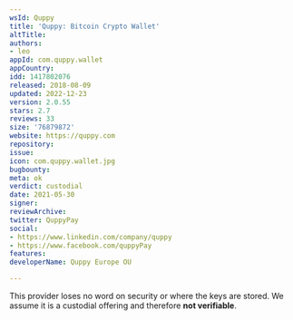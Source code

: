 ```yaml
---
wsId: Quppy
title: 'Quppy: Bitcoin Crypto Wallet'
altTitle: 
authors:
- leo
appId: com.quppy.wallet
appCountry: 
idd: 1417802076
released: 2018-08-09
updated: 2022-12-23
version: 2.0.55
stars: 2.7
reviews: 33
size: '76879872'
website: https://quppy.com
repository: 
issue: 
icon: com.quppy.wallet.jpg
bugbounty: 
meta: ok
verdict: custodial
date: 2021-05-30
signer: 
reviewArchive: 
twitter: QuppyPay
social:
- https://www.linkedin.com/company/quppy
- https://www.facebook.com/quppyPay
features: 
developerName: Quppy Europe OU

---
```


This provider loses no word on security or where the keys are stored. We assume
it is a custodial offering and therefore **not verifiable**.
